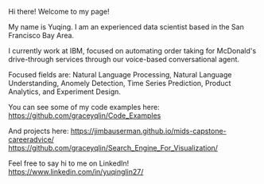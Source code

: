
Hi there! Welcome to my page!

My name is Yuqing. I am an experienced data scientist based in the San Francisco Bay Area. 

I currently work at IBM, focused on automating order taking for McDonald's drive-through services through our voice-based conversational agent.

Focused fields are: Natural Language Processing, Natural Language Understanding, Anomely Detection, Time Series Prediction, Product Analytics, and Experiment Design. 

You can see some of my code examples here:
https://github.com/graceyqlin/Code_Examples

And projects here:
https://jimbauserman.github.io/mids-capstone-careeradvice/
https://github.com/graceyqlin/Search_Engine_For_Visualization/

Feel free to say hi to me on LinkedIn! https://www.linkedin.com/in/yuqinglin27/
